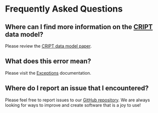 # Frequently Asked Questions

## Where can I find more information on the <a href="https://criptapp.org" target="_blank">CRIPT</a> data model?
Please review the
<a href="https://chemrxiv.org/engage/chemrxiv/article-details/6322951abe03b232b0f6c7db" target="_blank">CRIPT data model paper</a>.

## What does this error mean?
Please visit the <a href="/exceptions" target="_blank">Exceptions</a> documentation.

## Where do I report an issue that I encountered?
Please feel free to report issues to our
<a href="https://github.com/C-Accel-CRIPT/cript/issues" target="_blank">GitHub repository</a>.
We are always looking for ways to improve and create software that is a joy to use!
